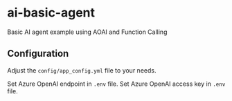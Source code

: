 # ai-basic-agent

Basic AI agent example using AOAI and Function Calling

## Configuration

Adjust the `config/app_config.yml` file to your needs.

Set Azure OpenAI endpoint in `.env` file.
Set Azure OpenAI access key in `.env` file.
